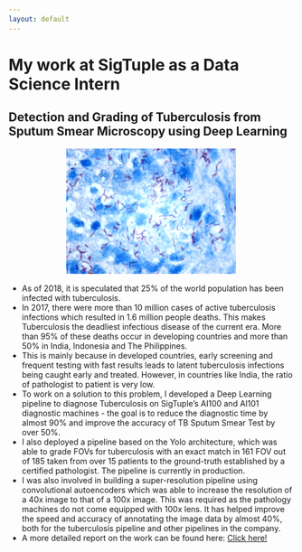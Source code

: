 ```yaml
---
layout: default
---
```


# My work at SigTuple as a Data Science Intern

## Detection and Grading of Tuberculosis from Sputum Smear Microscopy using Deep Learning 
<div align="center">
    <img alt="Logo" src="images/sigtuple.png" width="300" />
</div>

* As of 2018, it is speculated that 25% of the world population has been infected with tuberculosis. 
* In 2017, there were more than 10 million cases of active tuberculosis infections which resulted in 1.6 million people deaths. This makes Tuberculosis the deadliest infectious     disease of the current era. More than 95% of these deaths occur in developing countries and more than 50% in India, Indonesia and The Philippines.
* This is mainly because in developed countries, early screening and frequent testing with fast results leads to latent tuberculosis infections being caught early and treated.       However, in countries like India, the ratio of pathologist to patient is very low.
* To work on a solution to this problem, I developed a Deep Learning pipeline to diagnose Tuberculosis on SigTuple’s AI100 and AI101 diagnostic machines - the goal is to reduce     the diagnostic time by almost 90% and improve the accuracy of TB Sputum Smear Test by over 50%.
* I also deployed a pipeline based on the Yolo architecture, which was able to grade FOVs for tuberculosis with an exact match in 161 FOV out of 185 taken from over 15 patients to   the ground-truth established by a certified pathologist. The pipeline is currently in production.
* I was also involved in building a super-resolution pipeline using convolutional autoencoders which was able to increase the resolution of a 40x image to that of a 100x image.     This was required as the pathology machines do not come equipped with 100x lens. It has helped improve the speed and accuracy of annotating the image data by almost 40%, both     for the tuberculosis pipeline and other pipelines in the company.
* A more detailed report on the work can be found here: <a href="https://drive.google.com/file/d/1A2DVV77ExMp7JeK4R97Yo63KUbF2MzTw/view?usp=sharing"> Click here! </a>


